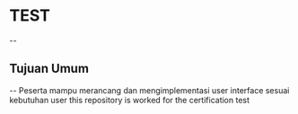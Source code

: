 # TEST
--
## Tujuan Umum
--
Peserta mampu merancang dan mengimplementasi user interface sesuai kebutuhan user
this repository is worked for the certification test
